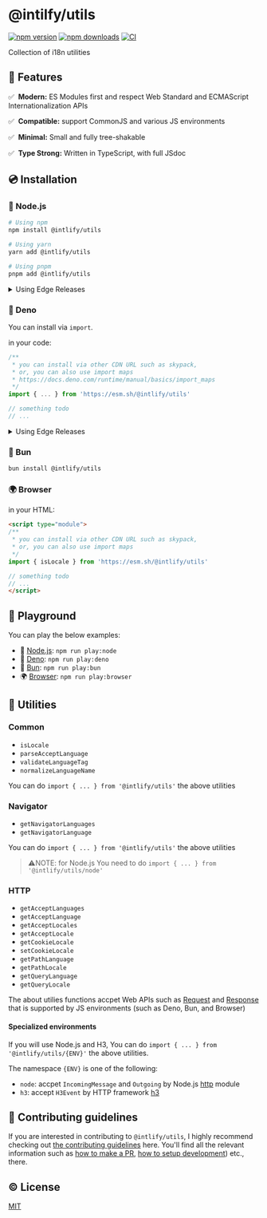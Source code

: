 # @intilfy/utils

[![npm version][npm-version-src]][npm-version-href]
[![npm downloads][npm-downloads-src]][npm-downloads-href]
[![CI][ci-src]][ci-href]

Collection of i18n utilities

## 🌟 Features

✅️ &nbsp;**Modern:** ES Modules first and respect Web Standard and ECMAScript
Internationalization APIs

✅️ &nbsp;**Compatible:** support CommonJS and various JS environments

✅️️ &nbsp;**Minimal:** Small and fully tree-shakable

✅️️ &nbsp;**Type Strong:** Written in TypeScript, with full JSdoc

## 💿 Installation

### 🐢 Node.js

```sh
# Using npm
npm install @intlify/utils

# Using yarn
yarn add @intlify/utils

# Using pnpm
pnpm add @intlify/utils
```

<details>
  <summary>Using Edge Releases</summary>

If you are directly using `@intlify/utils` as a dependency:

```json
{
  "dependencies": {
    "@intlify/utils": "npm:@intlify/utils-edge@latest"
  }
}
```

**Note:** Make sure to recreate lockfile and `node_modules` after reinstall to
avoid hoisting issues.

</details>

### 🦕 Deno

You can install via `import`.

in your code:

```ts
/**
 * you can install via other CDN URL such as skypack,
 * or, you can also use import maps
 * https://docs.deno.com/runtime/manual/basics/import_maps
 */
import { ... } from 'https://esm.sh/@intlify/utils'

// something todo
// ...
```

<details>
  <summary>Using Edge Releases</summary>

```ts
import { ... } from 'https://esm.sh/@intlify/utils-edge'

// something todo
// ...
```

</details>

### 🥟 Bun

```sh
bun install @intlify/utils
```

### 🌍 Browser

in your HTML:

```html
<script type="module">
/**
 * you can install via other CDN URL such as skypack,
 * or, you can also use import maps
 */
import { isLocale } from 'https://esm.sh/@intlify/utils'

// something todo
// ...
</script>
```

## 🍭 Playground

You can play the below examples:

- 🐢 [Node.js](https://github.com/intlify/utils/tree/main/examples/node):
  `npm run play:node`
- 🦕 [Deno](https://github.com/intlify/utils/tree/main/examples/deno):
  `npm run play:deno`
- 🥟 [Bun](https://github.com/intlify/utils/tree/main/examples/bun):
  `npm run play:bun`
- 🌍 [Browser](https://github.com/intlify/utils/tree/main/examples/browser):
  `npm run play:browser`

## 🔨 Utilities

### Common

- `isLocale`
- `parseAcceptLanguage`
- `validateLanguageTag`
- `normalizeLanguageName`

You can do `import { ... } from '@intlify/utils'` the above utilities

### Navigator

- `getNavigatorLanguages`
- `getNavigatorLanguage`

You can do `import { ... } from '@intlify/utils'` the above utilities

> ⚠NOTE: for Node.js You need to do `import { ... } from '@intlify/utils/node'`

### HTTP

- `getAcceptLanguages`
- `getAcceptLanguage`
- `getAcceptLocales`
- `getAcceptLocale`
- `getCookieLocale`
- `setCookieLocale`
- `getPathLanguage`
- `getPathLocale`
- `getQueryLanguage`
- `getQueryLocale`

The about utilies functions accpet Web APIs such as
[Request](https://developer.mozilla.org/en-US/docs/Web/API/Request) and
[Response](https://developer.mozilla.org/en-US/docs/Web/API/Response) that is
supported by JS environments (such as Deno, Bun, and Browser)

#### Specialized environments

If you will use Node.js and H3, You can do
`import { ... } from '@intlify/utils/{ENV}'` the above utilities.

The namespace `{ENV}` is one of the following:

- `node`: accpet `IncomingMessage` and `Outgoing` by Node.js
  [http](https://nodejs.org/api/http.html) module
- `h3`: accept `H3Event` by HTTP framework [h3](https://github.com/unjs/h3)

## 🙌 Contributing guidelines

If you are interested in contributing to `@intlify/utils`, I highly recommend
checking out [the contributing guidelines](/CONTRIBUTING.md) here. You'll find
all the relevant information such as
[how to make a PR](/CONTRIBUTING.md#pull-request-guidelines),
[how to setup development](/CONTRIBUTING.md#development-setup)) etc., there.

## ©️ License

[MIT](http://opensource.org/licenses/MIT)

<!-- Badges -->

[npm-version-src]: https://img.shields.io/npm/v/@intlify/utils?style=flat&colorA=18181B&colorB=FFAD33
[npm-version-href]: https://npmjs.com/package/@intlify/utils
[npm-downloads-src]: https://img.shields.io/npm/dm/@intlify/utils?style=flat&colorA=18181B&colorB=FFAD33
[npm-downloads-href]: https://npmjs.com/package/@intlify/utils
[ci-src]: https://github.com/intlify/utils/actions/workflows/ci.yml/badge.svg
[ci-href]: https://github.com/intlify/utils/actions/workflows/ci.yml

